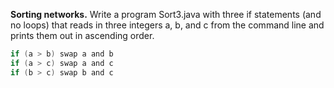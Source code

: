 **Sorting networks.** Write a program Sort3.java with three if statements (and no loops) that reads in three integers a, b, and c from the command line and prints them out in ascending order.
```java
if (a > b) swap a and b
if (a > c) swap a and c
if (b > c) swap b and c
```
